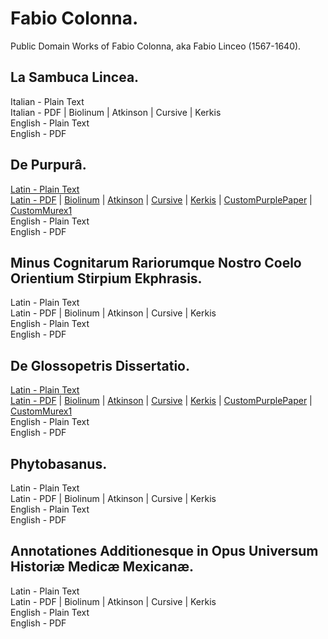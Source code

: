 # Fabio Colonna.

Public Domain Works of Fabio Colonna, aka Fabio Linceo (1567-1640).

## La Sambuca Lincea.

Italian - Plain Text  
Italian - PDF | Biolinum | Atkinson | Cursive | Kerkis  
English - Plain Text  
English - PDF  

## De Purpurâ.

[Latin - Plain Text](de-purpura/full-text-latin.md)  
[Latin - PDF](https://cdn.solaranamnesis.com/FabioColonna/purpura/colonna_purpura_1675_latin.pdf) | [Biolinum](https://cdn.solaranamnesis.com/FabioColonna/purpura/colonna_purpura_1675_latin_biolinum.pdf) | [Atkinson](https://cdn.solaranamnesis.com/FabioColonna/purpura/colonna_purpura_1675_latin_atkinson.pdf) | [Cursive](https://cdn.solaranamnesis.com/FabioColonna/purpura/colonna_purpura_1675_latin_frcursive.pdf) | [Kerkis](https://cdn.solaranamnesis.com/FabioColonna/purpura/colonna_purpura_1675_latin_kerkis.pdf) | [CustomPurplePaper](https://cdn.solaranamnesis.com/FabioColonna/purpura/colonna_purpura_1675_latin_geopaperpurple01.pdf) | [CustomMurex1](https://cdn.solaranamnesis.com/FabioColonna/purpura/colonna_purpura_1675_latin_murex.pdf)  
English - Plain Text  
English - PDF  

## Minus Cognitarum Rariorumque Nostro Coelo Orientium Stirpium Ekphrasis.

Latin - Plain Text  
Latin - PDF | Biolinum | Atkinson | Cursive | Kerkis  
English - Plain Text  
English - PDF  

## De Glossopetris Dissertatio.

[Latin - Plain Text](https://github.com/solaranamnesis/fabio-colonna/blob/main/de-purpura/full-text-latin.md#de-glossopetris-dissertatio-1)  
[Latin - PDF](https://cdn.solaranamnesis.com/FabioColonna/purpura/colonna_purpura_1675_latin.pdf) | [Biolinum](https://cdn.solaranamnesis.com/FabioColonna/purpura/colonna_purpura_1675_latin_biolinum.pdf) | [Atkinson](https://cdn.solaranamnesis.com/FabioColonna/purpura/colonna_purpura_1675_latin_atkinson.pdf) | [Cursive](https://cdn.solaranamnesis.com/FabioColonna/purpura/colonna_purpura_1675_latin_frcursive.pdf) | [Kerkis](https://cdn.solaranamnesis.com/FabioColonna/purpura/colonna_purpura_1675_latin_kerkis.pdf) | [CustomPurplePaper](https://cdn.solaranamnesis.com/FabioColonna/purpura/colonna_purpura_1675_latin_geopaperpurple01.pdf) | [CustomMurex1](https://cdn.solaranamnesis.com/FabioColonna/purpura/colonna_purpura_1675_latin_murex.pdf)  
English - Plain Text  
English - PDF  

## Phytobasanus.

Latin - Plain Text  
Latin - PDF | Biolinum | Atkinson | Cursive | Kerkis  
English - Plain Text  
English - PDF  

## Annotationes Additionesque in Opus Universum Historiæ Medicæ Mexicanæ.

Latin - Plain Text  
Latin - PDF | Biolinum | Atkinson | Cursive | Kerkis  
English - Plain Text  
English - PDF  

